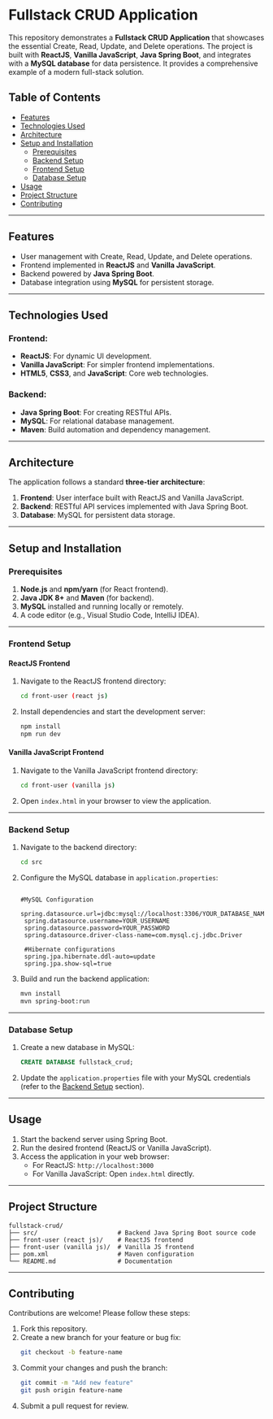 # Fullstack CRUD Application

This repository demonstrates a **Fullstack CRUD Application** that showcases the essential Create, Read, Update, and Delete operations. The project is built with **ReactJS**, **Vanilla JavaScript**, **Java Spring Boot**, and integrates with a **MySQL database** for data persistence. It provides a comprehensive example of a modern full-stack solution.

## Table of Contents
- [Features](#features)
- [Technologies Used](#technologies-used)
- [Architecture](#architecture)
- [Setup and Installation](#setup-and-installation)
  - [Prerequisites](#prerequisites)
  - [Backend Setup](#backend-setup)
  - [Frontend Setup](#frontend-setup)
  - [Database Setup](#database-setup)
- [Usage](#usage)
- [Project Structure](#project-structure)
- [Contributing](#contributing)

---

## Features
- User management with Create, Read, Update, and Delete operations.
- Frontend implemented in **ReactJS** and **Vanilla JavaScript**.
- Backend powered by **Java Spring Boot**.
- Database integration using **MySQL** for persistent storage.

---

## Technologies Used

### Frontend:
- **ReactJS**: For dynamic UI development.
- **Vanilla JavaScript**: For simpler frontend implementations.
- **HTML5**, **CSS3**, and **JavaScript**: Core web technologies.

### Backend:
- **Java Spring Boot**: For creating RESTful APIs.
- **MySQL**: For relational database management.
- **Maven**: Build automation and dependency management.

---

## Architecture
The application follows a standard **three-tier architecture**:
1. **Frontend**: User interface built with ReactJS and Vanilla JavaScript.
2. **Backend**: RESTful API services implemented with Java Spring Boot.
3. **Database**: MySQL for persistent data storage.

---

## Setup and Installation

### Prerequisites
1. **Node.js** and **npm/yarn** (for React frontend).
2. **Java JDK 8+** and **Maven** (for backend).
3. **MySQL** installed and running locally or remotely.
4. A code editor (e.g., Visual Studio Code, IntelliJ IDEA).

---

### Frontend Setup

#### ReactJS Frontend
1. Navigate to the ReactJS frontend directory:
   ```bash
   cd front-user (react js)
   ```
   
2. Install dependencies and start the development server:
   ```bash
   npm install
   npm run dev
   ```

#### Vanilla JavaScript Frontend
1. Navigate to the Vanilla JavaScript frontend directory:
   ```bash
   cd front-user (vanilla js)
   ```
2. Open `index.html` in your browser to view the application.

---

### Backend Setup
1. Navigate to the backend directory:
   ```bash
   cd src
   ```
2. Configure the MySQL database in `application.properties`:
   ```properties

   #MySQL Configuration
    spring.datasource.url=jdbc:mysql://localhost:3306/YOUR_DATABASE_NAME
    spring.datasource.username=YOUR_USERNAME
    spring.datasource.password=YOUR_PASSWORD
    spring.datasource.driver-class-name=com.mysql.cj.jdbc.Driver

    #Hibernate configurations
    spring.jpa.hibernate.ddl-auto=update
    spring.jpa.show-sql=true
   ```
3. Build and run the backend application:
   ```bash
   mvn install
   mvn spring-boot:run
   ```

---

### Database Setup
1. Create a new database in MySQL:
   ```sql
   CREATE DATABASE fullstack_crud;
   ```
2. Update the `application.properties` file with your MySQL credentials (refer to the [Backend Setup](#backend-setup) section).

---

## Usage
1. Start the backend server using Spring Boot.
2. Run the desired frontend (ReactJS or Vanilla JavaScript).
3. Access the application in your web browser:
   - For ReactJS: `http://localhost:3000`
   - For Vanilla JavaScript: Open `index.html` directly.

---

## Project Structure
```plaintext
fullstack-crud/
├── src/                      # Backend Java Spring Boot source code
├── front-user (react js)/    # ReactJS frontend
├── front-user (vanilla js)/  # Vanilla JS frontend
├── pom.xml                   # Maven configuration
└── README.md                 # Documentation
```

---

## Contributing
Contributions are welcome! Please follow these steps:
1. Fork this repository.
2. Create a new branch for your feature or bug fix:
   ```bash
   git checkout -b feature-name
   ```
3. Commit your changes and push the branch:
   ```bash
   git commit -m "Add new feature"
   git push origin feature-name
   ```
4. Submit a pull request for review.


